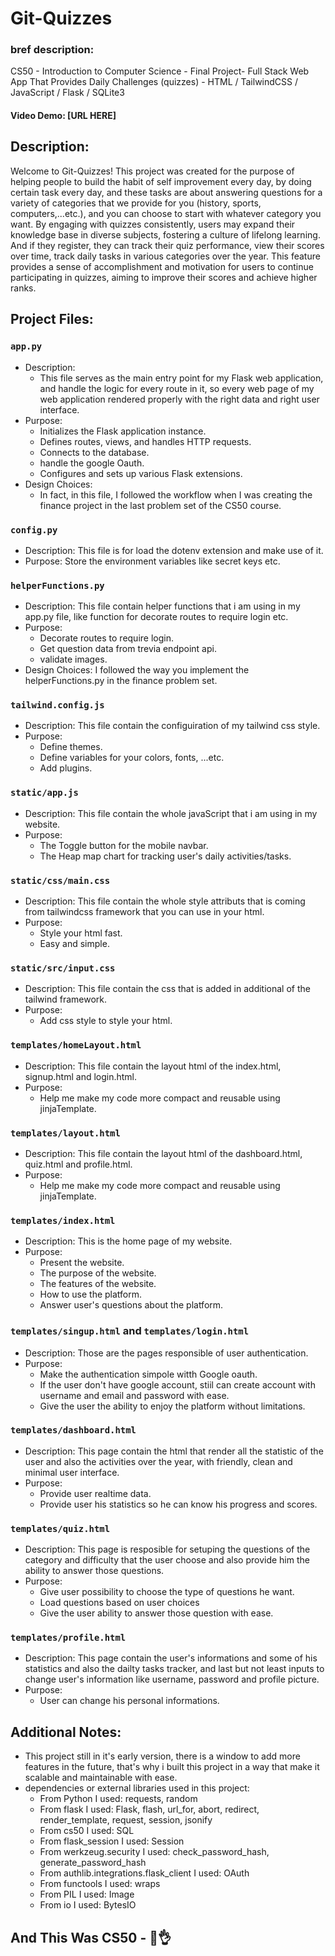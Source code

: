 # Git-Quizzes

### bref description: 

CS50 - Introduction to Computer Science - Final Project- Full Stack Web App That Provides Daily Challenges (quizzes) - HTML / TailwindCSS / JavaScript / Flask / SQLite3

#### Video Demo: [URL HERE]

## Description:

Welcome to Git-Quizzes! This project was created for the purpose of helping people to build the habit of self improvement every day, by doing certain task every day, and these tasks are about answering questions for a variety of categories that we provide for you (history, sports, computers,...etc.), and you can choose to start with whatever category you want. By engaging with quizzes consistently, users may expand their knowledge base in diverse subjects, fostering a culture of lifelong learning. And if they register, they can track their quiz performance, view their scores over time, track daily tasks in various categories over the year. This feature provides a sense of accomplishment and motivation for users to continue participating in quizzes, aiming to improve their scores and achieve higher ranks.

## Project Files:

### `app.py`

- Description:
    - This file serves as the main entry point for my Flask web application, and handle the logic for every route in it, so every web page of my web application rendered properly with the right data and right user interface.
- Purpose:
    - Initializes the Flask application instance.
    - Defines routes, views, and handles HTTP requests.
    - Connects to the database.
    - handle the google Oauth.
    - Configures and sets up various Flask extensions.
- Design Choices: 
    - In fact, in this file, I followed the workflow when I was creating the finance project in the last problem set of the CS50 course.

### `config.py`

- Description: This file is for load the dotenv extension and make use of it.
- Purpose: Store the environment variables like secret keys etc.

### `helperFunctions.py`

- Description: This file contain helper functions that i am using in my app.py file, like function for decorate routes to require login etc.
- Purpose: 
    - Decorate routes to require login.
    - Get question data from trevia endpoint api.
    - validate images.
- Design Choices: I followed the way you implement the helperFunctions.py in the finance problem set.

### `tailwind.config.js`

- Description: This file contain the configuiration of my tailwind css style.
- Purpose: 
    - Define themes.
    - Define variables for your colors, fonts, ...etc.
    - Add plugins.

### `static/app.js`

- Description: This file contain the whole javaScript that i am using in my website.
- Purpose: 
    - The Toggle button for the mobile navbar.
    - The Heap map chart for tracking user's daily activities/tasks.

### `static/css/main.css`

- Description: This file contain the whole style attributs that is coming from tailwindcss framework that you can use in your html.
- Purpose: 
    - Style your html fast.
    - Easy and simple.

### `static/src/input.css`

- Description: This file contain the css that is added in additional of the tailwind framework.
- Purpose: 
    - Add css style to style your html.

### `templates/homeLayout.html`

- Description: This file contain the layout html of the index.html, signup.html and login.html.
- Purpose: 
    - Help me make my code more compact and reusable using jinjaTemplate.

### `templates/layout.html`

- Description: This file contain the layout html of the dashboard.html, quiz.html and profile.html.
- Purpose: 
    - Help me make my code more compact and reusable using jinjaTemplate.

### `templates/index.html`

- Description: This is the home page of my website.
- Purpose: 
    - Present the website.
    - The purpose of the website.
    - The features of the website.
    - How to use the platform.
    - Answer user's questions about the platform.

### `templates/singup.html` and `templates/login.html`

- Description: Those are the pages responsible of user authentication.
- Purpose: 
    - Make the authentication simpole witth Google oauth.
    - If the user don't have google account, stiil can create account with username and email and password with ease.
    - Give the user the ability to enjoy the platform without limitations.

### `templates/dashboard.html`

- Description: This page contain the html that render all the statistic of the user and also the activities over the year, with friendly, clean and minimal user interface.
- Purpose: 
    - Provide user realtime data.
    - Provide user his statistics so he can know his progress and scores.

### `templates/quiz.html`

- Description: This page is resposible for setuping the questions of the category and difficulty that the user choose and also provide him the ability to answer those questions.
- Purpose: 
    - Give user possibility to choose the type of questions he want.
    - Load questions based on user choices
    - Give the user ability to answer those question with ease.

### `templates/profile.html`

- Description: 
    This page contain the user's informations and some of his statistics and also the dailty tasks tracker, and last but not least inputs to change user's information like username, password and profile picture.
- Purpose: 
    - User can change his personal informations.

## Additional Notes:

- This project still in it's early version, there is a window to add more features in the future, that's why i built this project in a way that make it scalable and maintainable with ease.
- dependencies or external libraries used in this project: 
    - From Python I used: requests, random
    - From flask I used: Flask, flash, url_for, abort, redirect, render_template, request, session, jsonify
    - From cs50 I used:  SQL
    - From flask_session I used: Session
    - From werkzeug.security I used: check_password_hash, generate_password_hash
    - From authlib.integrations.flask_client I used: OAuth
    - From functools I used: wraps
    - From PIL I used: Image
    - From io I used: BytesIO

## And This Was CS50 - 🫡👌


